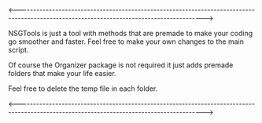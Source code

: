 <----------------------------------------------------------------------------------------------------------------------------------------->

NSGTools is just a tool with methods that are premade to
make your coding go smoother and faster. Feel free to make
your own changes to the main script.

Of course the Organizer package is not required it just
adds premade folders that make your life easier.

Feel free to delete the temp file in each folder.

<----------------------------------------------------------------------------------------------------------------------------------------->
